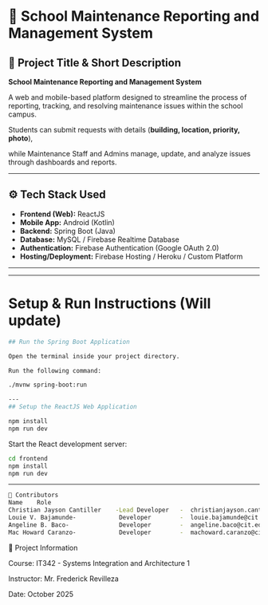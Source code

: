 # 🏫 School Maintenance Reporting and Management System

## 📘 Project Title & Short Description

**School Maintenance Reporting and Management System**

  A web and mobile-based platform designed to streamline the process of reporting, tracking, and resolving maintenance issues within the school campus.  

Students can submit requests with details (**building, location, priority, photo**),  

while Maintenance Staff and Admins manage, update, and analyze issues through dashboards and reports.

---

## ⚙️ Tech Stack Used

- **Frontend (Web):** ReactJS  
- **Mobile App:** Android (Kotlin)  
- **Backend:** Spring Boot (Java)  
- **Database:** MySQL / Firebase Realtime Database  
- **Authentication:** Firebase Authentication (Google OAuth 2.0)  
- **Hosting/Deployment:** Firebase Hosting / Heroku / Custom Platform  

---

---

#  Setup & Run Instructions (Will update)
```bash
## Run the Spring Boot Application

Open the terminal inside your project directory.

Run the following command:

./mvnw spring-boot:run

---
## Setup the ReactJS Web Application

npm install
npm run dev
```

Start the React development server:
```bash
cd frontend
npm install
npm run dev
```

---
```bash
👥 Contributors
Name	Role
Christian Jayson Cantiller	  -Lead Developer   -  christianjayson.cantiller@cit.edu | @Shanta413
Louie V. Bajamunde-            Developer        -  louie.bajamunde@cit.edu           | @LowiGH
Angeline B. Baco-              Developer        -  angeline.baco@cit.edu             | @angeeeline
Mac Howard Caranzo-    	       Developer        -  machoward.caranzo@cit.edu         | @Howardness
```


📅 Project Information

Course: IT342 - Systems Integration and Architecture 1

Instructor: Mr. Frederick Revilleza

Date: October 2025
